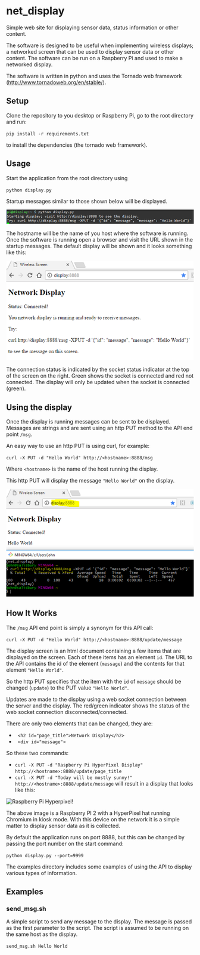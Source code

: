 # net_display
Simple web site for displaying sensor data, status information or other content.

The software is designed to be useful when implementing wireless displays; a networked screen that can be used to display sensor data or other content. The software can be run on a Raspberry Pi and used to make a networked display.

The software is written in python and uses the Tornado web framework (http://www.tornadoweb.org/en/stable/).

## Setup

Clone the repository to you desktop or Raspberry Pi, go to the root directory and run:

`pip install -r requirements.txt`

to install the dependencies (the tornado web framework).

## Usage

Start the application from the root directory using

`python display.py`

Startup messages similar to those shown below will be displayed.

![startup messages](https://github.com/sinoia/net_display/raw/master/documentation/startup_messages.png)

The hostname will be the name of you host where the software is running. Once the software is running open a browser and visit the URL shown in the startup messages. The default display will be shown and it looks something like this:

![default display](https://github.com/sinoia/net_display/raw/master/documentation/default_screen.png)

The connection status is indicated by the socket status indicator at the top of the screen on the right. Green shows the socket is connected and red not connected. The display will only be updated when the socket is connected (green).

## Using the display

Once the display is running messages can be sent to be displayed. Messages are strings and are sent using an http PUT method to the API end point `/msg`.

An easy way to use an http PUT is using curl, for example:

`curl -X PUT -d "Hello World" http://<hostname>:8888/msg`

Where `<hostname>` is the name of the host running the display.

This http PUT will display the message `"Hello World"` on the display.

![default display](https://github.com/sinoia/net_display/raw/master/documentation/send_message.png)

## How It Works

The `/msg` API end point is simply a synonym for this API call:

`curl -X PUT -d "Hello World" http://<hostname>:8888/update/message`

The display screen is an html document containing a few items that are displayed on the screen. Each of these items has an element `id`. The URL to the API contains the id of the element (`message`) and the contents for that element `"Hello World"`.

So the http PUT specifies that the item with the `id` of `message` should be changed (`update`) to the PUT value `"Hello World"`.

Updates are made to the display using a web socket connection between the server and the display. The red/green indicator shows the status of the web socket connection disconnected/connected.

There are only two elements that can be changed, they are:
* ``` <h2 id="page_title">Network Display</h2>```
* ``` <div id="message">```

So these two commands:
* `curl -X PUT -d "Raspberry Pi HyperPixel Display" http://<hostname>:8888/update/page_title`
* `curl -X PUT -d "Today will be mostly sunny!" http://<hostname>:8888/update/message`
will result in a display that looks like this:

![Raspberry Pi Hyperpixel!](https://github.com/sinoia/net_display/raw/master/documentation/hyperpixel_message.jpg)

The above image is a Raspberry PI 2 with a HyperPixel hat running Chromium in kiosk mode. With this device on the network it is a simple matter to display sensor data as it is collected.

By default the application runs on port 8888, but this can be changed by passing the port number on the start command:

`python display.py --port=9999`

The examples directory includes some examples of using the API to display various types of information.

## Examples
### send_msg.sh
A simple script to send any message to the display. The message is passed as the first parameter to the script. The script is assumed to be running on the same host as the display.

`send_msg.sh Hello World`
